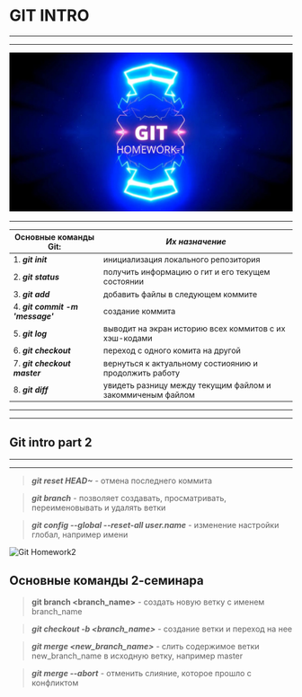 # GIT INTRO
___
---
[![GIT Homework-1](Git.jpg)](https://drive.google.com/file/d/1OTIaNmimIQ5QTiuRBH7Ap4keP8Scpkte/view?usp=share_link "Git")

***
| **Основные команды Git:**        | *Их назначение*                        |
| -------------------------------- | ---------------------------------- |
| 1. ***git init***                | инициализация локального репозитория                        |
| 2. ***git status***              | получить информацию о гит и его текущем состоянии                  |
| 3. ***git add***                 | добавить файлы в следующем коммите                            |
| 4. ___git commit -m 'message'___ | создание коммита                            |
|5. ***git log***|выводит на экран историю всех коммитов с их хэш-кодами                         |
|6. ***git checkout***|переход с одного комита на другой                   |
|7. ***git checkout master***      |вернуться к актуальному состиоянию и продолжить работу                  |
|8. ***git diff***| увидеть разницу между текущим файлом и закоммиченым файлом                             |
------------------------------------
------------------------------------

## Git intro part 2
---
***
>***git reset HEAD~*** - отмена последнего коммита 

>***git branch*** - позволяет создавать, просматривать, переименовывать и удалять ветки

>***git config --global --reset-all user.name*** - изменение настройки глобал, например имени

![Git Homework2](Homework%E2%84%962.jpg "Git")

## Основные команды 2-семинара

> **git branch <branch_name>** - создать новую ветку с именем branch_name

>***git checkout -b <branch_name>*** - создание ветки и переход на нее

>***git merge <new_branch_name>*** - слить содержимое ветки new_branch_name в исходную ветку, например master

>***git merge --abort*** - отменить слияние, которое прошло с конфликтом
